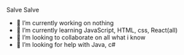 
Salve Salve

- 🔭 I’m currently working on nothing
- 🌱 I’m currently learning JavaScript, HTML, css, React(all)
- 👯 I’m looking to collaborate on all what i know
- 🤔 I’m looking for help with Java, c#
